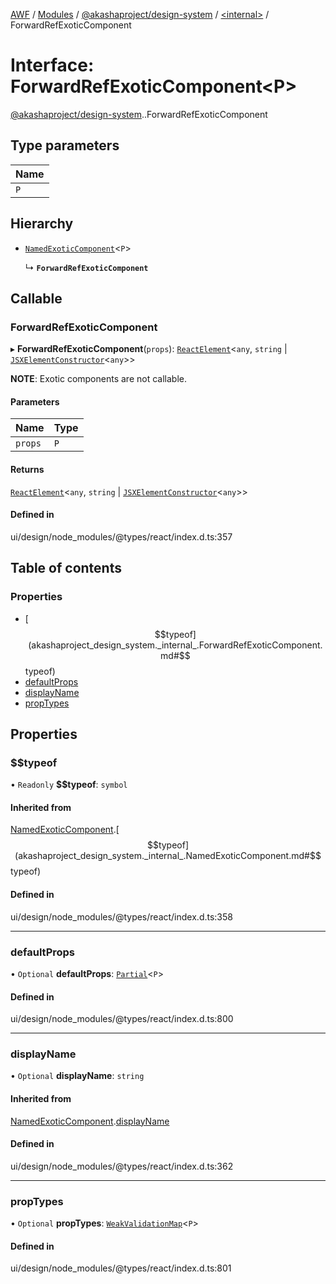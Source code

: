 [AWF](../README.md) / [Modules](../modules.md) / [@akashaproject/design-system](../modules/akashaproject_design_system.md) / [<internal\>](../modules/akashaproject_design_system._internal_.md) / ForwardRefExoticComponent

# Interface: ForwardRefExoticComponent<P\>

[@akashaproject/design-system](../modules/akashaproject_design_system.md).[<internal>](../modules/akashaproject_design_system._internal_.md).ForwardRefExoticComponent

## Type parameters

| Name |
| :------ |
| `P` |

## Hierarchy

- [`NamedExoticComponent`](akashaproject_design_system._internal_.NamedExoticComponent.md)<`P`\>

  ↳ **`ForwardRefExoticComponent`**

## Callable

### ForwardRefExoticComponent

▸ **ForwardRefExoticComponent**(`props`): [`ReactElement`](akashaproject_design_system._internal_.ReactElement.md)<`any`, `string` \| [`JSXElementConstructor`](../modules/akashaproject_design_system._internal_.md#jsxelementconstructor)<`any`\>\>

**NOTE**: Exotic components are not callable.

#### Parameters

| Name | Type |
| :------ | :------ |
| `props` | `P` |

#### Returns

[`ReactElement`](akashaproject_design_system._internal_.ReactElement.md)<`any`, `string` \| [`JSXElementConstructor`](../modules/akashaproject_design_system._internal_.md#jsxelementconstructor)<`any`\>\>

#### Defined in

ui/design/node_modules/@types/react/index.d.ts:357

## Table of contents

### Properties

- [$$typeof](akashaproject_design_system._internal_.ForwardRefExoticComponent.md#$$typeof)
- [defaultProps](akashaproject_design_system._internal_.ForwardRefExoticComponent.md#defaultprops)
- [displayName](akashaproject_design_system._internal_.ForwardRefExoticComponent.md#displayname)
- [propTypes](akashaproject_design_system._internal_.ForwardRefExoticComponent.md#proptypes)

## Properties

### $$typeof

• `Readonly` **$$typeof**: `symbol`

#### Inherited from

[NamedExoticComponent](akashaproject_design_system._internal_.NamedExoticComponent.md).[$$typeof](akashaproject_design_system._internal_.NamedExoticComponent.md#$$typeof)

#### Defined in

ui/design/node_modules/@types/react/index.d.ts:358

___

### defaultProps

• `Optional` **defaultProps**: [`Partial`](../modules/akashaproject_design_system._internal_.md#partial)<`P`\>

#### Defined in

ui/design/node_modules/@types/react/index.d.ts:800

___

### displayName

• `Optional` **displayName**: `string`

#### Inherited from

[NamedExoticComponent](akashaproject_design_system._internal_.NamedExoticComponent.md).[displayName](akashaproject_design_system._internal_.NamedExoticComponent.md#displayname)

#### Defined in

ui/design/node_modules/@types/react/index.d.ts:362

___

### propTypes

• `Optional` **propTypes**: [`WeakValidationMap`](../modules/akashaproject_design_system._internal_.md#weakvalidationmap)<`P`\>

#### Defined in

ui/design/node_modules/@types/react/index.d.ts:801

